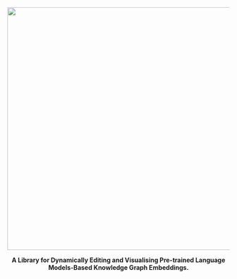 <div align="center">
    <img src="https://github.com/zjunlp/PromptKG/blob/main/resources/delta_logo.png" width="550px">
    <p> <b>
        A Library for Dynamically Editing and Visualising Pre-trained Language Models-Based Knowledge Graph Embeddings.</b>
    </p>
</div>

